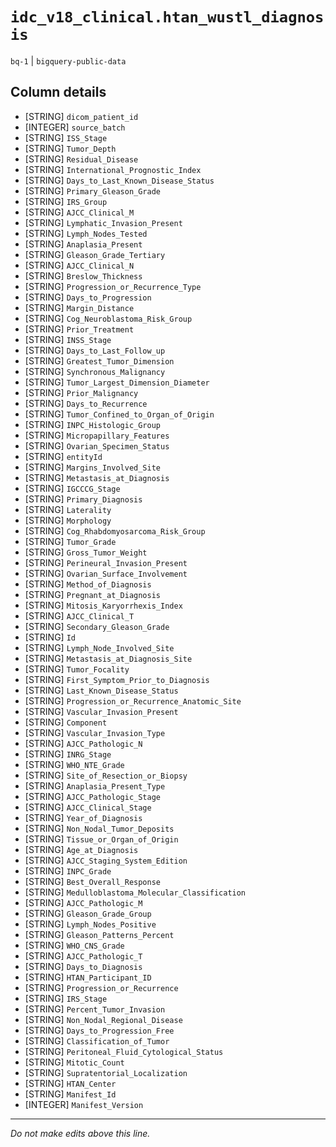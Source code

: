 # `idc_v18_clinical.htan_wustl_diagnosis`
`bq-1` | `bigquery-public-data`

## Column details
* [STRING]    `dicom_patient_id`
* [INTEGER]   `source_batch`
* [STRING]    `ISS_Stage`
* [STRING]    `Tumor_Depth`
* [STRING]    `Residual_Disease`
* [STRING]    `International_Prognostic_Index`
* [STRING]    `Days_to_Last_Known_Disease_Status`
* [STRING]    `Primary_Gleason_Grade`
* [STRING]    `IRS_Group`
* [STRING]    `AJCC_Clinical_M`
* [STRING]    `Lymphatic_Invasion_Present`
* [STRING]    `Lymph_Nodes_Tested`
* [STRING]    `Anaplasia_Present`
* [STRING]    `Gleason_Grade_Tertiary`
* [STRING]    `AJCC_Clinical_N`
* [STRING]    `Breslow_Thickness`
* [STRING]    `Progression_or_Recurrence_Type`
* [STRING]    `Days_to_Progression`
* [STRING]    `Margin_Distance`
* [STRING]    `Cog_Neuroblastoma_Risk_Group`
* [STRING]    `Prior_Treatment`
* [STRING]    `INSS_Stage`
* [STRING]    `Days_to_Last_Follow_up`
* [STRING]    `Greatest_Tumor_Dimension`
* [STRING]    `Synchronous_Malignancy`
* [STRING]    `Tumor_Largest_Dimension_Diameter`
* [STRING]    `Prior_Malignancy`
* [STRING]    `Days_to_Recurrence`
* [STRING]    `Tumor_Confined_to_Organ_of_Origin`
* [STRING]    `INPC_Histologic_Group`
* [STRING]    `Micropapillary_Features`
* [STRING]    `Ovarian_Specimen_Status`
* [STRING]    `entityId`
* [STRING]    `Margins_Involved_Site`
* [STRING]    `Metastasis_at_Diagnosis`
* [STRING]    `IGCCCG_Stage`
* [STRING]    `Primary_Diagnosis`
* [STRING]    `Laterality`
* [STRING]    `Morphology`
* [STRING]    `Cog_Rhabdomyosarcoma_Risk_Group`
* [STRING]    `Tumor_Grade`
* [STRING]    `Gross_Tumor_Weight`
* [STRING]    `Perineural_Invasion_Present`
* [STRING]    `Ovarian_Surface_Involvement`
* [STRING]    `Method_of_Diagnosis`
* [STRING]    `Pregnant_at_Diagnosis`
* [STRING]    `Mitosis_Karyorrhexis_Index`
* [STRING]    `AJCC_Clinical_T`
* [STRING]    `Secondary_Gleason_Grade`
* [STRING]    `Id`
* [STRING]    `Lymph_Node_Involved_Site`
* [STRING]    `Metastasis_at_Diagnosis_Site`
* [STRING]    `Tumor_Focality`
* [STRING]    `First_Symptom_Prior_to_Diagnosis`
* [STRING]    `Last_Known_Disease_Status`
* [STRING]    `Progression_or_Recurrence_Anatomic_Site`
* [STRING]    `Vascular_Invasion_Present`
* [STRING]    `Component`
* [STRING]    `Vascular_Invasion_Type`
* [STRING]    `AJCC_Pathologic_N`
* [STRING]    `INRG_Stage`
* [STRING]    `WHO_NTE_Grade`
* [STRING]    `Site_of_Resection_or_Biopsy`
* [STRING]    `Anaplasia_Present_Type`
* [STRING]    `AJCC_Pathologic_Stage`
* [STRING]    `AJCC_Clinical_Stage`
* [STRING]    `Year_of_Diagnosis`
* [STRING]    `Non_Nodal_Tumor_Deposits`
* [STRING]    `Tissue_or_Organ_of_Origin`
* [STRING]    `Age_at_Diagnosis`
* [STRING]    `AJCC_Staging_System_Edition`
* [STRING]    `INPC_Grade`
* [STRING]    `Best_Overall_Response`
* [STRING]    `Medulloblastoma_Molecular_Classification`
* [STRING]    `AJCC_Pathologic_M`
* [STRING]    `Gleason_Grade_Group`
* [STRING]    `Lymph_Nodes_Positive`
* [STRING]    `Gleason_Patterns_Percent`
* [STRING]    `WHO_CNS_Grade`
* [STRING]    `AJCC_Pathologic_T`
* [STRING]    `Days_to_Diagnosis`
* [STRING]    `HTAN_Participant_ID`
* [STRING]    `Progression_or_Recurrence`
* [STRING]    `IRS_Stage`
* [STRING]    `Percent_Tumor_Invasion`
* [STRING]    `Non_Nodal_Regional_Disease`
* [STRING]    `Days_to_Progression_Free`
* [STRING]    `Classification_of_Tumor`
* [STRING]    `Peritoneal_Fluid_Cytological_Status`
* [STRING]    `Mitotic_Count`
* [STRING]    `Supratentorial_Localization`
* [STRING]    `HTAN_Center`
* [STRING]    `Manifest_Id`
* [INTEGER]   `Manifest_Version`

-------------------------------------------------------------------------------
*Do not make edits above this line.*
